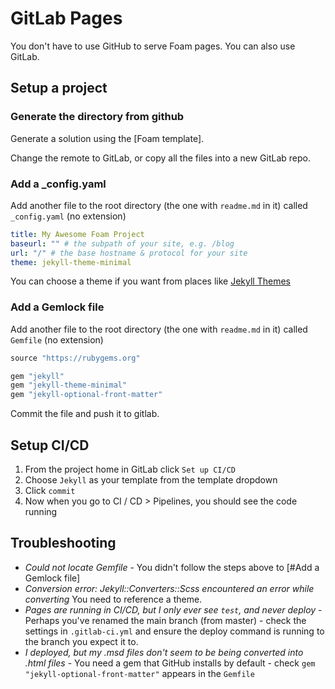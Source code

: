 # GitLab Pages

You don't have to use GitHub to serve Foam pages. You can also use GitLab.

## Setup a project

### Generate the directory from github

Generate a solution using the [Foam template].

Change the remote to GitLab, or copy all the files into a new GitLab repo.

### Add a _config.yaml
Add another file to the root directory (the one with `readme.md` in it) called `_config.yaml` (no extension) 

```yaml
title: My Awesome Foam Project
baseurl: "" # the subpath of your site, e.g. /blog
url: "/" # the base hostname & protocol for your site
theme: jekyll-theme-minimal
```

You can choose a theme if you want from places like [Jekyll Themes](https://jekyllthemes.io/)

### Add a Gemlock file

Add another file to the root directory (the one with `readme.md` in it) called `Gemfile` (no extension)

```ruby
source "https://rubygems.org"

gem "jekyll"
gem "jekyll-theme-minimal"
gem "jekyll-optional-front-matter"
``` 

Commit the file and push it to gitlab.

## Setup CI/CD

1. From the project home in GitLab click `Set up CI/CD`
2. Choose `Jekyll` as your template from the template dropdown
3. Click `commit`
4. Now when you go to CI / CD > Pipelines, you should see the code running

## Troubleshooting

- *Could not locate Gemfile* - You didn't follow the steps above to [#Add a Gemlock file]
- *Conversion error: Jekyll::Converters::Scss encountered an error while converting* You need to reference a theme.
- *Pages are running in CI/CD, but I only ever see `test`, and never deploy* - Perhaps you've renamed the main branch (from master) - check the settings in `.gitlab-ci.yml` and ensure the deploy command is running to the branch you expect it to.
- *I deployed, but my .msd files don't seem to be being converted into .html files* - You need a gem that GitHub installs by default - check `gem "jekyll-optional-front-matter"` appears in the `Gemfile`
